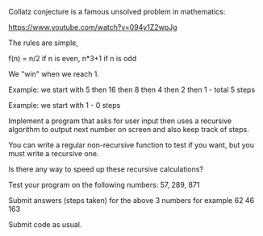 Collatz conjecture is a famous unsolved problem in mathematics:

https://www.youtube.com/watch?v=094y1Z2wpJg 

The rules are simple,

f(n) = n/2 if n is even, n*3+1 if n is odd

We "win" when we reach 1.

Example: we start with 5 then 16 then 8 then 4 then 2 then 1 - total 5 steps

Example: we start with 1 - 0 steps

Implement a program that asks for user input then uses a recursive algorithm to output next number on screen and also keep track of steps.

You can write a regular non-recursive function to test if you want, but you must write a recursive one.

Is there any way to speed up these recursive calculations?

Test your program on the following numbers: 57, 289, 871

Submit answers (steps taken) for the above 3 numbers for example 62 46 163

Submit code as usual.